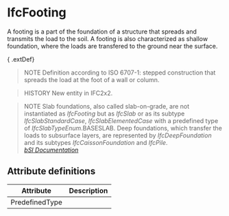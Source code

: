 IfcFooting
==========
A footing is a part of the foundation of a structure that spreads and
transmits the load to the soil. A footing is also characterized as shallow
foundation, where the loads are transfered to the ground near the surface.  
  
{ .extDef}  
> NOTE  Definition according to ISO 6707-1: stepped construction that spreads
> the load at the foot of a wall or column.  
  
> HISTORY  New entity in IFC2x2.  
  
> NOTE  Slab foundations, also called slab-on-grade, are not instantiated as
> _IfcFooting_ but as _IfcSlab_ or as its subtype _IfcSlabStandardCase_,
> _IfcSlabElementedCase_ with a predefined type of _IfcSlabTypeEnum_.BASESLAB.
> Deep foundations, which transfer the loads to subsurface layers, are
> represented by _IfcDeepFoundation_ and its subtypes _IfcCaissonFoundation_
> and _IfcPile_.  
[ _bSI
Documentation_](https://standards.buildingsmart.org/IFC/DEV/IFC4_2/FINAL/HTML/schema/ifcstructuralelementsdomain/lexical/ifcfooting.htm)


Attribute definitions
---------------------
| Attribute      | Description   |
|----------------|---------------|
| PredefinedType |               |

